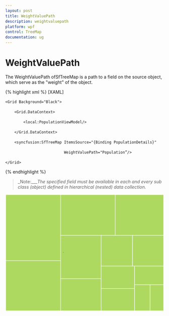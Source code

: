 ```yaml
---
layout: post
title: WeightValuePath
description: weightvaluepath
platform: wpf
control: TreeMap
documentation: ug
---
```


# WeightValuePath

The WeightValuePath ofSfTreeMap is a path to a field on the source object, which serve as the "weight" of the object. 


{% highlight xml %}
[XAML]



    <Grid Background="Black">

        <Grid.DataContext>

            <local:PopulationViewModel/>

        </Grid.DataContext>

        <syncfusion:SfTreeMap ItemsSource="{Binding PopulationDetails}" 

                              WeightValuePath="Population”/>

    </Grid>

{% endhighlight %}



> _Note:____The specified field must be available in each and every sub class (object) defined in hierarchical (nested) data collection._

![](WeightValuePath_images/WeightValuePath_img1.png)



